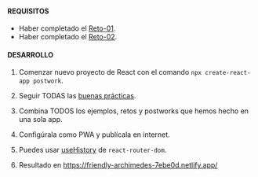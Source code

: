 #### REQUISITOS

-  Haber completado el [Reto-01](../Reto-01).
-  Haber completado el [Reto-02](../Reto-02).

#### DESARROLLO

1. Comenzar nuevo proyecto de React con el comando `npx create-react-app postwork`.

2. Seguir TODAS las [buenas prácticas](../../BuenasPracticas).

3. Combina TODOS los ejemplos, retos y postworks que hemos hecho en una sola app.

4. Configúrala como PWA y publícala en internet.

5. Puedes usar [useHistory](https://reactrouter.com/web/api/Hooks/usehistory) de `react-router-dom`.

6. Resultado en https://friendly-archimedes-7ebe0d.netlify.app/

